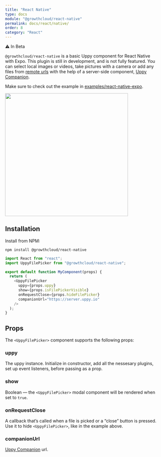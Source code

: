 ```yaml
---
title: "React Native"
type: docs
module: "@growthcloud/react-native"
permalink: docs/react/native/
order: 8
category: "React"
---
```


⚠️ In Beta

`@growthcloud/react-native` is a basic Uppy component for React Native with Expo. This plugin is still in development, and is not fully featured. You can select local images or videos, take pictures with a camera or add any files from [remote urls](/docs/url) with the help of a server-side component, [Uppy Companion](/docs/companion).

Make sure to check out the example in [examples/react-native-expo](https://github.com/goemerge/uppy/tree/main/examples/react-native-expo).

<img width="400" src="/images/2019-04-11-react-native-ui-1.png">

## Installation

Install from NPM:

```shell
npm install @growthcloud/react-native
```

```js
import React from "react";
import UppyFilePicker from "@growthcloud/react-native";

export default function MyComponent(props) {
  return (
    <UppyFilePicker
      uppy={props.uppy}
      show={props.isFilePickerVisible}
      onRequestClose={props.hideFilePicker}
      companionUrl="https://server.uppy.io"
    />
  );
}
```

## Props

The `<UppyFilePicker>` component supports the following props:

### uppy

The uppy instance. Initialize in constructor, add all the nessesary plugins, set up event listeners, before passing as a prop.

### show

Boolean — the `<UppyFilePicker>` modal component will be rendered when set to `true`.

### onRequestClose

A callback that’s called when a file is picked or a “close” button is pressed. Use it to hide `<UppyFilePicker>`, like in the example above.

### companionUrl

[Uppy Companion](/docs/companion/) url.
